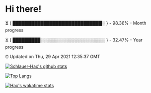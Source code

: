 # Hi there!

⏳ { █████████████████████████████░ } - 98.36% - Month progress

⏳ { █████████░░░░░░░░░░░░░░░░░░░░░ } - 32.47% - Year progress

⏰ Updated on Thu, 29 Apr 2021 12:35:37 GMT


[![Schlauer-Hax's github stats](https://github-readme-stats.vercel.app/api?username=Schlauer-Hax&show_icons=true&theme=dark&count_private=true)](https://github.com/Schlauer-Hax)


[![Top Langs](https://github-readme-stats.vercel.app/api/top-langs/?username=Schlauer-Hax&layout=compact&theme=dark)](https://github.com/Schlauer-Hax?tab=repositories)


[![Hax's wakatime stats](https://github-readme-stats.vercel.app/api/wakatime?username=Hax&theme=dark)](https://wakatime.com/@Hax)

